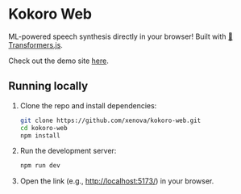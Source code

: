 # Kokoro Web

ML-powered speech synthesis directly in your browser! Built with [🤗 Transformers.js](https://huggingface.co/docs/transformers.js).

Check out the demo site [here](https://huggingface.co/spaces/Xenova/kokoro-web).

## Running locally

1. Clone the repo and install dependencies:

   ```bash
   git clone https://github.com/xenova/kokoro-web.git
   cd kokoro-web
   npm install
   ```

2. Run the development server:

   ```bash
   npm run dev
   ```

3. Open the link (e.g., [http://localhost:5173/](http://localhost:5173/)) in your browser.
